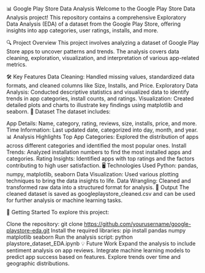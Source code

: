 📊 Google Play Store Data Analysis
Welcome to the Google Play Store Data Analysis project! This repository contains a comprehensive Exploratory Data Analysis (EDA) of a dataset from the Google Play Store, offering insights into app categories, user ratings, installs, and more.

🔍 Project Overview
This project involves analyzing a dataset of Google Play Store apps to uncover patterns and trends. The analysis covers data cleaning, exploration, visualization, and interpretation of various app-related metrics.

🛠️ Key Features
Data Cleaning: Handled missing values, standardized data formats, and cleaned columns like Size, Installs, and Price.
Exploratory Data Analysis: Conducted descriptive statistics and visualized data to identify trends in app categories, install counts, and ratings.
Visualization: Created detailed plots and charts to illustrate key findings using matplotlib and seaborn.
📁 Dataset
The dataset includes:

App Details: Name, category, rating, reviews, size, installs, price, and more.
Time Information: Last updated date, categorized into day, month, and year.
📊 Analysis Highlights
Top App Categories: Explored the distribution of apps across different categories and identified the most popular ones.
Install Trends: Analyzed installation numbers to find the most installed apps and categories.
Rating Insights: Identified apps with top ratings and the factors contributing to high user satisfaction.
🖥️ Technologies Used
Python: pandas, numpy, matplotlib, seaborn
Data Visualization: Used various plotting techniques to bring the data insights to life.
Data Wrangling: Cleaned and transformed raw data into a structured format for analysis.
📂 Output
The cleaned dataset is saved as googleplaystore_cleaned.csv and can be used for further analysis or machine learning tasks.

🚀 Getting Started
To explore this project:

Clone the repository: git clone https://github.com/yourusername/google-playstore-eda.git
Install the required libraries: pip install pandas numpy matplotlib seaborn
Run the analysis script: python playstore_dataset_EDA.ipynb
💡 Future Work
Expand the analysis to include sentiment analysis on app reviews.
Integrate machine learning models to predict app success based on features.
Explore trends over time and geographic distributions.
